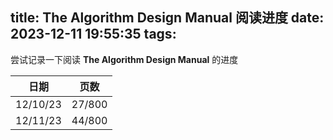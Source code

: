 title: The Algorithm Design Manual 阅读进度
date: 2023-12-11 19:55:35
tags:
---

尝试记录一下阅读 **The Algorithm Design Manual** 的进度

| 日期     | 页数 |
| -------- | ---- |
| 12/10/23 | 27/800     |
| 12/11/23         | 44/800     |